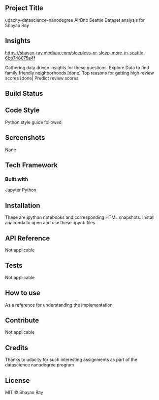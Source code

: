 ## Project Title
udacity-datascience-nanodegree AirBnb Seattle Dataset analysis for Shayan Ray

## Insights
https://shayan-ray.medium.com/sleepless-or-sleep-more-in-seattle-6bb748075a4f

Gathering data driven insights for these questions:
Explore Data to find family friendly neighborhoods [done]
Top reasons for getting high review scores [done]
Predict review scores


## Build Status

## Code Style
Python style guide followed

## Screenshots
None

## Tech Framework
### Built with 
Jupyter
Python




## Installation
These are ipython notebooks and corresponding HTML snapshots. Install anaconda to open and use these .ipynb files

## API Reference
Not applicable

## Tests
Not applicable

## How to use
As a reference for understanding the implementation

## Contribute
Not applicable

## Credits
Thanks to udacity for such interesting assignments as part of the datascience nanodegree program

## License
MIT © Shayan Ray


